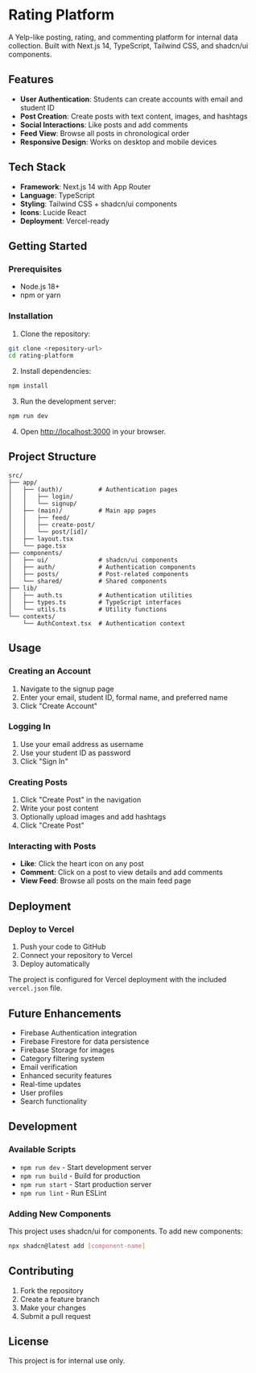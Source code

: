 # Rating Platform

A Yelp-like posting, rating, and commenting platform for internal data collection. Built with Next.js 14, TypeScript, Tailwind CSS, and shadcn/ui components.

## Features

- **User Authentication**: Students can create accounts with email and student ID
- **Post Creation**: Create posts with text content, images, and hashtags
- **Social Interactions**: Like posts and add comments
- **Feed View**: Browse all posts in chronological order
- **Responsive Design**: Works on desktop and mobile devices

## Tech Stack

- **Framework**: Next.js 14 with App Router
- **Language**: TypeScript
- **Styling**: Tailwind CSS + shadcn/ui components
- **Icons**: Lucide React
- **Deployment**: Vercel-ready

## Getting Started

### Prerequisites

- Node.js 18+
- npm or yarn

### Installation

1. Clone the repository:

```bash
git clone <repository-url>
cd rating-platform
```

2. Install dependencies:

```bash
npm install
```

3. Run the development server:

```bash
npm run dev
```

4. Open [http://localhost:3000](http://localhost:3000) in your browser.

## Project Structure

```
src/
├── app/
│   ├── (auth)/          # Authentication pages
│   │   ├── login/
│   │   └── signup/
│   ├── (main)/          # Main app pages
│   │   ├── feed/
│   │   ├── create-post/
│   │   └── post/[id]/
│   ├── layout.tsx
│   └── page.tsx
├── components/
│   ├── ui/              # shadcn/ui components
│   ├── auth/            # Authentication components
│   ├── posts/           # Post-related components
│   └── shared/          # Shared components
├── lib/
│   ├── auth.ts          # Authentication utilities
│   ├── types.ts         # TypeScript interfaces
│   └── utils.ts         # Utility functions
└── contexts/
    └── AuthContext.tsx  # Authentication context
```

## Usage

### Creating an Account

1. Navigate to the signup page
2. Enter your email, student ID, formal name, and preferred name
3. Click "Create Account"

### Logging In

1. Use your email address as username
2. Use your student ID as password
3. Click "Sign In"

### Creating Posts

1. Click "Create Post" in the navigation
2. Write your post content
3. Optionally upload images and add hashtags
4. Click "Create Post"

### Interacting with Posts

- **Like**: Click the heart icon on any post
- **Comment**: Click on a post to view details and add comments
- **View Feed**: Browse all posts on the main feed page

## Deployment

### Deploy to Vercel

1. Push your code to GitHub
2. Connect your repository to Vercel
3. Deploy automatically

The project is configured for Vercel deployment with the included `vercel.json` file.

## Future Enhancements

- Firebase Authentication integration
- Firebase Firestore for data persistence
- Firebase Storage for images
- Category filtering system
- Email verification
- Enhanced security features
- Real-time updates
- User profiles
- Search functionality

## Development

### Available Scripts

- `npm run dev` - Start development server
- `npm run build` - Build for production
- `npm run start` - Start production server
- `npm run lint` - Run ESLint

### Adding New Components

This project uses shadcn/ui for components. To add new components:

```bash
npx shadcn@latest add [component-name]
```

## Contributing

1. Fork the repository
2. Create a feature branch
3. Make your changes
4. Submit a pull request

## License

This project is for internal use only.

